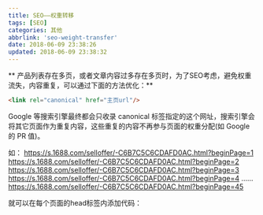 ```yaml
---
title: SEO——权重转移
tags: [SEO]
categories: 其他
abbrlink: 'seo-weight-transfer'
date: 2018-06-09 23:38:26
updated: 2018-06-09 23:38:32
---
```

** 产品列表存在多页，或者文章内容过多存在多页时，为了SEO考虑，避免权重流失，内容重复，可以通过下面的方法优化：**
``` html
<link rel="canonical" href="主页url"/>
```
Google 等搜索引擎最终都会只收录 canonical 标签指定的这个网址，搜索引擎会将其它页面作为重复内容，这些重复的内容不再参与页面的权重分配(如 Google 的 PR 值)。

如：
https://s.1688.com/selloffer/-C6B7C5C6CDAFD0AC.html?beginPage=1
https://s.1688.com/selloffer/-C6B7C5C6CDAFD0AC.html?beginPage=2
https://s.1688.com/selloffer/-C6B7C5C6CDAFD0AC.html?beginPage=3
https://s.1688.com/selloffer/-C6B7C5C6CDAFD0AC.html?beginPage=4
……
https://s.1688.com/selloffer/-C6B7C5C6CDAFD0AC.html?beginPage=45

就可以在每个页面的head标签内添加代码：
<link rel="canonical" href="https://s.1688.com/selloffer/-C6B7C5C6CDAFD0AC.html"/>

